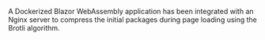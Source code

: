 A Dockerized Blazor WebAssembly application has been integrated with an Nginx server to compress the initial packages during page loading using the Brotli algorithm.
